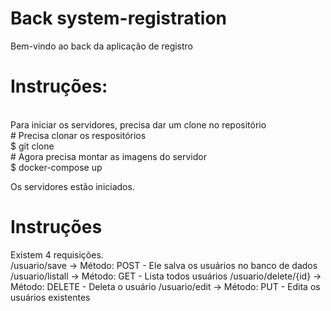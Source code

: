 # Back system-registration
Bem-vindo ao back da aplicação de registro
<br/>
<h1>Instruções:</h1>
<br/>
Para iniciar os servidores, precisa dar um clone no repositório
<br/>
# Precisa clonar os respositórios<br/>
$ git clone <https://github.com/silasms/back-registration>

<br/>
# Agora precisa montar as imagens do servidor<br/>
$ docker-compose up

Os servidores estão iniciados.
<h1>Instruções</h1>
Existem 4 requisições.<br/>
/usuario/save -> Método: POST - Ele salva os usuários no banco de dados
/usuario/listall -> Método: GET - Lista todos usuários
/usuario/delete/{id} -> Método: DELETE - Deleta o usuário
/usuario/edit -> Método: PUT - Edita os usuários existentes